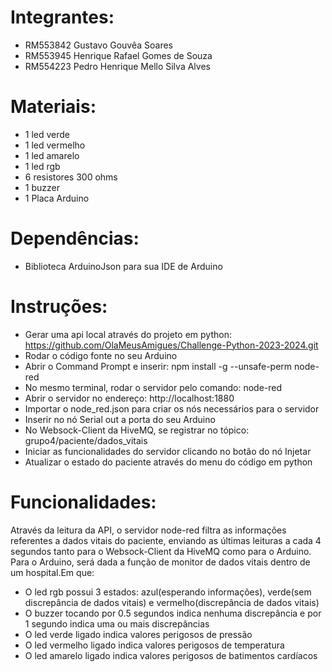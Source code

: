 # Integrantes:
- RM553842 Gustavo Gouvêa Soares
- RM553945 Henrique Rafael Gomes de Souza
- RM554223 Pedro Henrique Mello Silva Alves

# Materiais:
- 1 led verde
- 1 led vermelho
- 1 led amarelo
- 1 led rgb
- 6 resistores 300 ohms
- 1 buzzer
- 1 Placa Arduino

# Dependências:
- Biblioteca ArduinoJson para sua IDE de Arduino

# Instruções:
- Gerar uma api local através do projeto em python:
https://github.com/OlaMeusAmigues/Challenge-Python-2023-2024.git
- Rodar o código fonte no seu Arduino
- Abrir o Command Prompt e inserir:
npm install -g --unsafe-perm node-red
- No mesmo terminal, rodar o servidor pelo comando:
node-red
- Abrir o servidor no endereço: http://localhost:1880
- Importar o node_red.json para criar os nós necessários para o servidor
- Inserir no nó Serial out a porta do seu Arduino
- No Websock-Client da HiveMQ, se registrar no tópico:
grupo4/paciente/dados_vitais
- Iniciar as funcionalidades do servidor clicando no botão do nó Injetar
- Atualizar o estado do paciente através do menu do código em python

# Funcionalidades:
Através da leitura da API, o servidor node-red filtra as informações referentes a dados vitais do paciente, enviando as últimas leituras a cada 4 segundos tanto para o Websock-Client da HiveMQ como para o Arduino.
Para o Arduino, será dada a função de monitor de dados vitais dentro de um hospital.Em que:
- O led rgb possui 3 estados: azul(esperando informações), verde(sem discrepância de dados vitais) e vermelho(discrepância de dados vitais)
- O buzzer tocando por 0.5 segundos indica nenhuma discrepância e por 1 segundo indica uma ou mais discrepâncias
- O led verde ligado indica valores perigosos de pressão
- O led vermelho ligado indica valores perigosos de temperatura
- O led amarelo ligado indica valores perigosos de batimentos cardíacos
